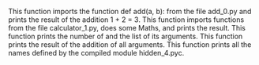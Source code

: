 This function imports the function def add(a, b): from the file add_0.py and prints the result of the addition 1 + 2 = 3.
This function imports functions from the file calculator_1.py, does some Maths, and prints the result.
This function prints the number of and the list of its arguments.
This function prints the result of the addition of all arguments.
This function prints all the names defined by the compiled module hidden_4.pyc.
 
